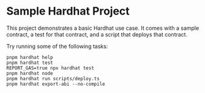 # Sample Hardhat Project

This project demonstrates a basic Hardhat use case. It comes with a sample contract, a test for that contract, and a script that deploys that contract.

Try running some of the following tasks:

```shell
pnpm hardhat help
pnpm hardhat test
REPORT_GAS=true npx hardhat test
pnpm hardhat node
pnpm hardhat run scripts/deploy.ts
pnpm hardhat export-abi --no-compile
```
